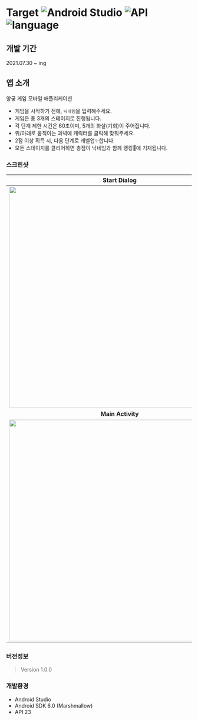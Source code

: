# Target <img alt="Android Studio" src="https://img.shields.io/badge/androidstudio-4.0+-important.svg"> <img alt="API" src="https://img.shields.io/badge/API-23+-brightgreen.svg"> <img alt="language" src="https://img.shields.io/badge/language-Kotlin-informational.svg">

## 개발 기간
2021.07.30 ~ ing  

## 앱 소개
양궁 게임 모바일 애플리케이션
* 게임을 시작하기 전에, `닉네임`을 입력해주세요.
* 게임은 총 3개의 스테이지로 진행됩니다.
* 각 단계 제한 시간은 60초이며, 5개의 화살(기회)이 주어집니다.
* 위/아래로 움직이는 과녁에 캐릭터를 클릭해 맞춰주세요.
* 2점 이상 획득 시, 다음 단계로 레벨업✨합니다.
* 모든 스테이지를 클리어하면 총점이 닉네임과 함께 랭킹🥇에 기재됩니다.

### 스크린샷
| **Start Dialog** |
|:--------------:|
| <img src="https://user-images.githubusercontent.com/48541984/131257176-72963c9a-1bac-4354-94a3-67fad556fa6a.jpg" width = "600" /> |
| **Main Activity** |
| <img src="https://user-images.githubusercontent.com/48541984/131257181-fa0b174e-61ce-4fef-bfab-7685ed33a711.jpg" width = "600" /> |

### 버전정보
> Version 1.0.0  

### 개발환경
* Android Studio
* Android SDK 6.0 (Marshmallow)
* API 23
